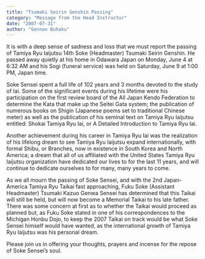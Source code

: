 ```yaml
---
title: "Tsumaki Seirin Genshin Passing"
category: "Message from the Head Instructor"
date: "2007-07-31"
author: "Gennan Buhaku"
---
```


It is with a deep sense of sadness and loss that we must report the passing of Tamiya Ryu Iaijutsu 14th Soke (Headmaster) Tsumaki Seirin Genshin. He passed away quietly at his home in Odawara Japan on Monday, June 4 at 6:32 AM and his Sogi (funeral service) was held on Saturday, June 9 at 1:00 PM, Japan time.

Soke Sensei spent a full life of 102 years and 3 months devoted to the study of Iai. Some of the significant events during his lifetime were his participation on the first review board of the All Japan Kendo Federation to determine the Kata that make up the Seitei Gata system; the publication of numerous books on Shigin (Japanese poems set to traditional Chinese meter) as well as the publication of his seminal text on Tamiya Ryu Iaijutsu entitled: Shokai Tamiya Ryu Iai, or A Detailed Introduction to Tamiya Ryu Iai.

Another achievement during his career in Tamiya Ryu Iai was the realization of his lifelong dream to see Tamiya Ryu Iaijutsu expand internationally, with formal Shibu, or Branches, now in existence in South Korea and North America; a dream that all of us affiliated with the United States Tamiya Ryu Iaijutsu organization have dedicated our lives to for the last 11 years, and will continue to dedicate ourselves to for many, many years to come.

As we all mourn the passing of Soke Sensei, and with the 2nd Japan-America Tamiya Ryu Taikai fast approaching, Fuku Soke (Assistant Headmaster) Tsumaki Kazuo Genwa Sensei has determined that this Taikai will still be held, but will now become a Memorial Taikai to his late father. There was some concern at first as to whether the Taikai would proceed as planned but, as Fuku Soke stated in one of his correspondences to the Michigan Honbu Dojo, to keep the 2007 Taikai on track would be what Soke Sensei himself would have wanted, as the international growth of Tamiya Ryu Iaijutsu was his personal dream.

Please join us in offering your thoughts, prayers and incense for the repose of Soke Sensei’s soul.
